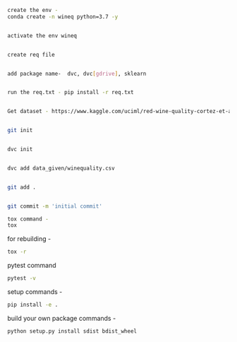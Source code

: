 ```bash
create the env - 
conda create -n wineq python=3.7 -y
```
```bash

activate the env wineq
```
```bash

create req file
```
```bash

add package name-  dvc, dvc[gdrive], sklearn
```
```bash

run the req.txt - pip install -r req.txt 
```
```bash

Get dataset - https://www.kaggle.com/uciml/red-wine-quality-cortez-et-al-2009
```
```bash

git init
```
```bash

dvc init
```
```bash

dvc add data_given/winequality.csv
```
```bash

git add .
```
```bash

git commit -m 'initial commit'

tox command - 
tox
```
for rebuilding - 
```bash
tox -r
```
pytest command
```bash
pytest -v
```

setup commands - 
```bash
pip install -e .
```
build your own package commands - 
````bash
python setup.py install sdist bdist_wheel